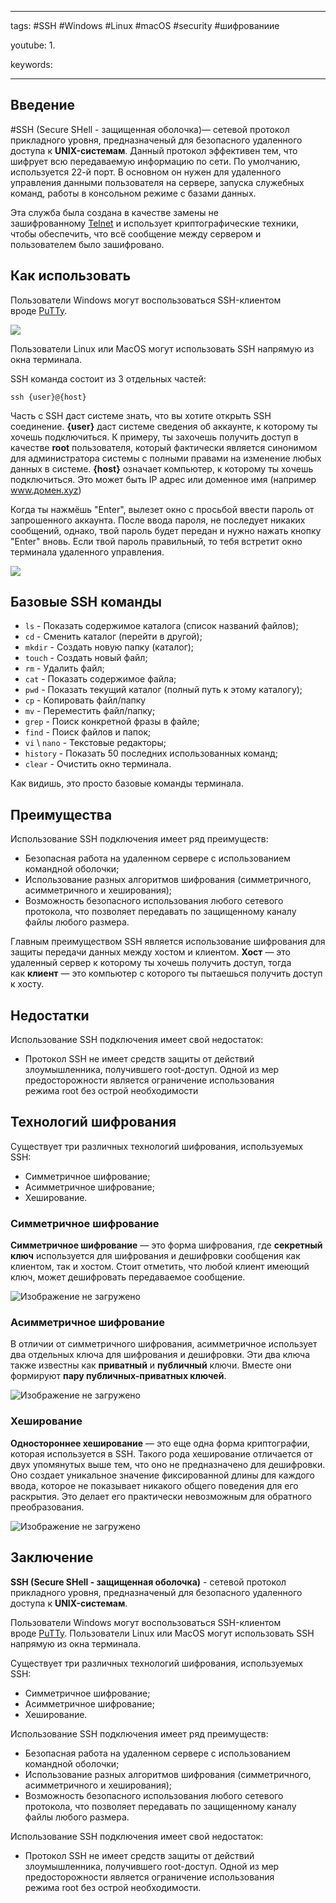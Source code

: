 ____

tags: #SSH #Windows #Linux #macOS #security #шифрованиие

youtube: 
1. 

keywords:

_____

## Введение

#SSH (Secure SHell - защищенная оболочка)— сетевой протокол прикладного уровня, предназначеный для безопасного удаленного доступа к **UNIX-системам**. Данный протокол эффективен тем, что шифрует всю передаваемую информацию по сети. По умолчанию, используется 22-й порт. В основном он нужен для удаленного управления данными пользователя на сервере, запуска служебных команд, работы в консольном режиме с базами данных.

Эта служба была создана в качестве замены не зашифрованному [Telnet](https://ru.wikipedia.org/wiki/Telnet) и использует криптографические техники, чтобы обеспечить, что всё сообщение между сервером и пользователем было зашифровано.

## Как использовать

Пользователи Windows могут воспользоваться SSH-клиентом вроде [PuTTy](https://www.hostinger.ru/rukovodstva/putty-ssh-kak-podkluchitsya-k-vps).

![](https://habrastorage.org/r/w1560/getpro/habr/upload_files/8c8/756/d10/8c8756d106e9fb1d371dd965d5b91f93.jpg)

Пользователи Linux или MacOS могут использовать SSH напрямую из окна терминала.

SSH команда состоит из 3 отдельных частей:

```
ssh {user}@{host}
```

Часть с SSH даст системе знать, что вы хотите открыть SSH соединение. **{user}** даст системе сведения об аккаунте, к которому ты хочешь подключиться. К примеру, ты захочешь получить доступ в качестве **root** пользователя, который фактически является синонимом для администратора системы с полными правами на изменение любых данных в системе. **{host}** означает компьютер, к которому ты хочешь подключиться. Это может быть IP адрес или доменное имя 
(например www.домен.xyz)

Когда ты нажмёшь "Enter", вылезет окно с просьбой ввести пароль от запрошенного аккаунта. После ввода пароля, не последует никаких сообщений, однако, твой пароль будет передан и нужно нажать кнопку "Enter" вновь. Если твой пароль правильный, то тебя встретит окно терминала удаленного управления.

![](https://habrastorage.org/r/w1560/getpro/habr/upload_files/bf4/b83/676/bf4b836762203824e92cfdb9719c2cd3.png)

## Базовые SSH команды

-   `ls` - Показать содержимое каталога (список названий файлов);
-   `cd` - Сменить каталог (перейти в другой);
-   `mkdir` - Создать новую папку (каталог);
-   `touch` - Создать новый файл;
-   `rm` - Удалить файл;
-   `cat` - Показать содержимое файла;
-   `pwd` - Показать текущий каталог (полный путь к этому каталогу);
-   `cp` - Копировать файл/папку
-   `mv` - Переместить файл/папку;
-   `grep` - Поиск конкретной фразы в файле;
-   `find` - Поиск файлов и папок;
-   `vi` \ `nano` - Текстовые редакторы;
-   `history` - Показать 50 последних использованных команд;
-   `clear` - Очистить окно терминала.

Как видишь, это просто базовые команды терминала.

## Преимущества

Использование SSH подключения имеет ряд преимуществ:

-   Безопасная работа на удаленном сервере с использованием командной оболочки;
-   Использование разных алгоритмов шифрования (симметричного, асимметричного и хеширования);
-   Возможность безопасного использования любого сетевого протокола, что позволяет передавать по защищенному каналу файлы любого размера.

Главным преимуществом SSH является использование шифрования для защиты передачи данных между хостом и клиентом. **Хост** — это удаленный сервер к которому ты хочешь получить доступ, тогда как **клиент** — это компьютер с которого ты пытаешься получить доступ к хосту.

## Недостатки

Использование SSH подключения имеет свой недостаток:

-   Протокол SSH не имеет средств защиты от действий злоумышленника, получившего root-доступ. Одной из мер предосторожности является ограничение использования режима root без острой необходимости
    

## Технологий шифрования

Существует три различных технологий шифрования, используемых SSH:

-   Симметричное шифрование;
-   Асимметричное шифрование;
-   Хеширование.

### Симметричное шифрование

**Симметричное шифрование** — это форма шифрования, где **секретный ключ** используется для шифрования и дешифровки сообщения как клиентом, так и хостом. Стоит отметить, что любой клиент имеющий ключ, может дешифровать передаваемое сообщение.

![Изображение не загружено](https://habr.com/ru/sandbox/166705/null)

### Асимметричное шифрование

В отличии от симметричного шифрования, асимметричное использует два отдельных ключа для шифрования и дешифровки. Эти два ключа также известны как **приватный** и **публичный** ключи. Вместе они формируют **пару публичных-приватных ключей**.

![Изображение не загружено](https://habr.com/ru/sandbox/166705/null)

### Хеширование

**Одностороннее хеширование** — это еще одна форма криптографии, которая используется в SSH. Такого рода хеширование отличается от двух упомянутых выше тем, что оно не предназначено для дешифровки. Оно создает уникальное значение фиксированной длины для каждого ввода, которое не показывает никакого общего поведения для его раскрытия. Это делает его практически невозможным для обратного преобразования.

![Изображение не загружено](https://habr.com/ru/sandbox/166705/null)

## Заключение

**SSH (Secure SHell - защищенная оболочка)** - сетевой протокол прикладного уровня, предназначеный для безопасного удаленного доступа к **UNIX-системам**.

Пользователи Windows могут воспользоваться SSH-клиентом вроде [PuTTy](https://www.hostinger.ru/rukovodstva/putty-ssh-kak-podkluchitsya-k-vps). Пользователи Linux или MacOS могут использовать SSH напрямую из окна терминала.

Существует три различных технологий шифрования, используемых SSH:

-   Симметричное шифрование;
-   Асимметричное шифрование;
-   Хеширование.

Использование SSH подключения имеет ряд преимуществ:

-   Безопасная работа на удаленном сервере с использованием командной оболочки;
-   Использование разных алгоритмов шифрования (симметричного, асимметричного и хеширования);
-   Возможность безопасного использования любого сетевого протокола, что позволяет передавать по защищенному каналу файлы любого размера.

Использование SSH подключения имеет свой недостаток:

-   Протокол SSH не имеет средств защиты от действий злоумышленника, получившего root-доступ. Одной из мер предосторожности является ограничение использования режима root без острой необходимости.
